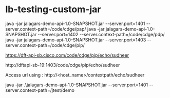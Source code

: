 # lb-testing-custom-jar

java -jar jalagars-demo-api-1.0-SNAPSHOT.jar --server.port=1401 --server.context-path=/code/cdge/pap/
java -jar jalagars-demo-api-1.0-SNAPSHOT.jar --server.port=1402 --server.context-path=/code/cdge/pdp/
java -jar jalagars-demo-api-1.0-SNAPSHOT.jar --server.port=1403 --server.context-path=/code/cdge/pip/

https://dft-api-sb.cisco.com/code/cdge/pip/echo/sudheer

http://dftapi-sb-19:1403/code/cdge/pip/echo/sudheer


Access url using : http://<host_name>/contextpath/echo/sudheer

java -jar .\jalagars-demo-api-1.0-SNAPSHOT.jar --server.port=1401 --server.context-path=/jtest/demo
